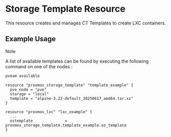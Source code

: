 # Storage Template Resource

This resource creates and manages CT Templates to create LXC containers.

## Example Usage

> [!Note]
> A list of available templates can be found by executing the following command on one of the nodes :
> ```sh
> pveam available
> ```

```hcl
resource "proxmox_storage_template" "template_example" {
  pve_node = "pve"
  storage = "local"
  template = "alpine-3.22-default_20250617_amd64.tar.xz"
}

resource "proxmox_lxc" "lxc_example" {
  ...
  ostemplate              = proxmox_storage_template.template_example.os_template
}
```
